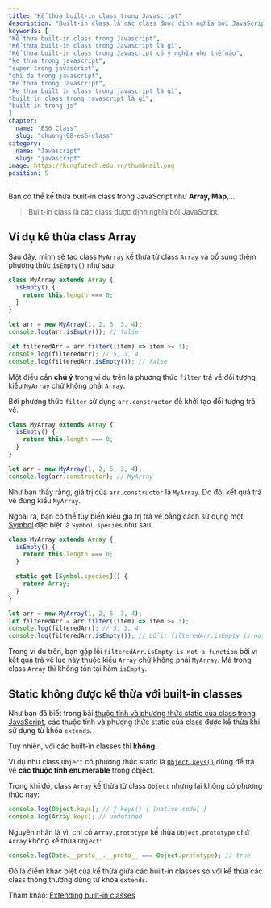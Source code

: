 ```yaml
---
title: "Kế thừa built-in class trong Javascript"
description: "Built-in class là các class được định nghĩa bởi JavaScript. Ví dụ kế thừa class Array."
keywords: [
"Kế thừa built-in class trong Javascript",
"Kế thừa built-in class trong Javascript là gì",
"Kế thừa built-in class trong Javascript có ý nghĩa như thế nào",
"ke thua trong javascript",
"super trong javascript",
"ghi de trong javascript",
"Kế thừa trong Javascript",
"ke thua built in class trong javascript là gì",
"built in class trong javascript là gì",
"built in trong js"
]
chapter:
  name: "ES6 Class"
  slug: "chuong-08-es6-class"
category:
  name: "Javascript"
  slug: "javascript"
image: https://kungfutech.edu.vn/thumbnail.png
position: 5
---
```


Bạn có thể kế thừa built-in class trong JavaScript như **Array, Map**,...

> Built-in class là các class được định nghĩa bởi JavaScript.

## Ví dụ kế thừa class Array

Sau đây, mình sẽ tạo class `MyArray` kế thừa từ class `Array` và bổ sung thêm phương thức `isEmpty()` như sau:

```js
class MyArray extends Array {
  isEmpty() {
    return this.length === 0;
  }
}

let arr = new MyArray(1, 2, 5, 3, 4);
console.log(arr.isEmpty()); // false

let filteredArr = arr.filter((item) => item >= 3);
console.log(filteredArr); // 5, 3, 4
console.log(filteredArr.isEmpty()); // false
```

Một điều cần **chú ý** trong ví dụ trên là phương thức `filter` trả về đối tượng kiểu `MyArray` chứ không phải `Array`.

Bởi phương thức `filter` sử dụng `arr.constructor` để khởi tạo đối tượng trả về.

```js
class MyArray extends Array {
  isEmpty() {
    return this.length === 0;
  }
}

let arr = new MyArray(1, 2, 5, 3, 4);
console.log(arr.constructor); // MyArray
```

Như bạn thấy rằng, giá trị của `arr.constructor` là `MyArray`. Do đó, kết quả trả về đúng kiểu `MyArray`.

Ngoài ra, bạn có thể tùy biến kiểu giá trị trả về bằng cách sử dụng một [Symbol](/bai-viet/javascript/symbol-trong-javascript) đặc biệt là `Symbol.species` như sau:

```js
class MyArray extends Array {
  isEmpty() {
    return this.length === 0;
  }

  static get [Symbol.species]() {
    return Array;
  }
}

let arr = new MyArray(1, 2, 5, 3, 4);
let filteredArr = arr.filter((item) => item >= 3);
console.log(filteredArr); // 5, 3, 4
console.log(filteredArr.isEmpty()); // Lỗi: filteredArr.isEmpty is not a function
```

Trong ví dụ trên, bạn gặp lỗi `filteredArr.isEmpty is not a function` bởi vì kết quả trả về lúc này thuộc kiểu `Array` chứ không phải `MyArray`. Mà trong class `Array` thì không tồn tại hàm `isEmpty`.

## Static không được kế thừa với built-in classes

Như bạn đã biết trong bài [thuộc tính và phương thức static của class trong JavaScript](/bai-viet/javascript/thuoc-tinh-va-phuong-thuc-static-cua-class-trong-javascript), các thuộc tính và phương thức static của class được kế thừa khi sử dụng từ khóa `extends`.

Tuy nhiên, với các built-in classes thì **không**.

Ví dụ như class `Object` có phương thức static là [`Object.keys()`](https://developer.mozilla.org/en-US/docs/Web/JavaScript/Reference/Global_Objects/Object/keys) dùng để trả về **các thuộc tính enumerable** trong object.

Trong khi đó, class `Array` kế thừa từ class `Object` nhưng lại không có phương thức này:

```js
console.log(Object.keys); // ƒ keys() { [native code] }
console.log(Array.keys); // undefined
```

Nguyên nhân là vì, chỉ có `Array.prototype` kế thừa `Object.prototype` chứ `Array` không kế thừa `Object`:

```js
console.log(Date.__proto__.__proto__ === Object.prototype); // true
```

Đó là điểm khác biệt của kế thừa giữa các built-in classes so với kế thừa các class thông thường dùng từ khóa `extends`.

Tham khảo: [Extending built-in classes](https://javascript.info/extend-natives)
